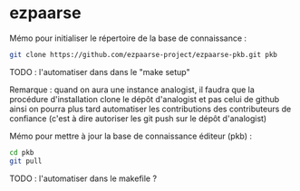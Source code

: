 ezpaarse
========


Mémo pour initialiser le répertoire de la base de connaissance :

```bash
git clone https://github.com/ezpaarse-project/ezpaarse-pkb.git pkb
```

TODO : l'automatiser dans dans le "make setup"

Remarque : quand on aura une instance analogist, il faudra que la procédure d'installation clone le dépôt d'analogist et pas celui de github ainsi on pourra plus tard automatiser les contributions des contributeurs de confiance (c'est à dire autoriser les git push sur le dépôt d'analogist)

Mémo pour mettre à jour la base de connaissance éditeur (pkb) :

```bash
cd pkb
git pull
```

TODO : l'automatiser dans le makefile ?

